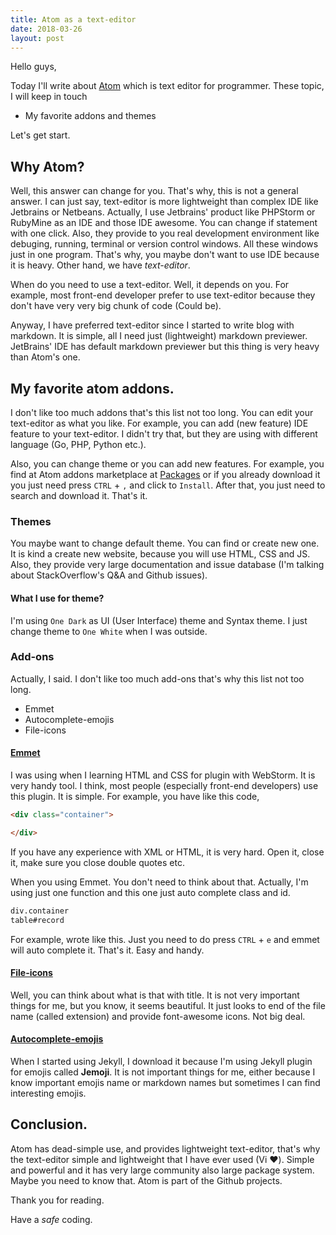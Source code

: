 ```yaml
---
title: Atom as a text-editor
date: 2018-03-26
layout: post
---
```


Hello guys,

Today I'll write about [Atom](https://atom.io) which is text editor for programmer. These topic, I will keep in touch

* My favorite addons and themes

Let's get start.

## Why Atom?

Well, this answer can change for you. That's why, this is not a general answer. I can just say, text-editor is more lightweight than complex IDE like Jetbrains or Netbeans. Actually, I use Jetbrains' product like PHPStorm or RubyMine as an IDE and those IDE awesome. You can change if statement with one click. Also, they provide to you real development environment like debuging, running, terminal or version control windows. All these windows just in one program. That's why, you maybe don't want to use IDE because it is heavy. Other hand, we have *text-editor*.

When do you need to use a text-editor. Well, it depends on you. For example, most front-end developer prefer to use text-editor because they don't have very very big chunk of code (Could be).

Anyway, I have preferred text-editor since I started to write blog with markdown. It is simple, all I need just (lightweight) markdown previewer. JetBrains' IDE has default markdown previewer but this thing is very heavy than Atom's one.

## My favorite atom addons.

I don't like too much addons that's this list not too long. You can edit your text-editor as what you like. For example, you can add (new feature) IDE feature to your text-editor. I didn't try that, but they are using with different language (Go, PHP, Python etc.).

Also, you can change theme or you can add new features. For example, you find at Atom addons marketplace at [Packages](https://atom.io/packages) or if you already download it you just need press `CTRL` + `,` and click to `Install`. After that, you just need to search and download it. That's it.

### Themes

You maybe want to change default theme. You can find or create new one. It is kind a create new website, because you will use HTML, CSS and JS. Also, they provide very large documentation and issue database (I'm talking about StackOverflow's Q&A and Github issues).

#### What I use for theme?

I'm using `One Dark` as UI (User Interface) theme and Syntax theme. I just change theme to `One White` when I was outside.

### Add-ons

Actually, I said. I don't like too much add-ons that's why this list not too long.

* Emmet
* Autocomplete-emojis
* File-icons

#### [Emmet](https://atom.io/packages/emmet)

I was using when I learning HTML and CSS for plugin with WebStorm. It is very handy tool. I think, most people (especially front-end developers) use this plugin. It is simple. For example, you have like this code,

```html
<div class="container">

</div>
```

If you have any experience with XML or HTML, it is very hard. Open it, close it, make sure you close double quotes etc.

When you using Emmet. You don't need to think about that. Actually, I'm using just one function and this one just auto complete class and id.

```html
div.container
table#record
```

For example, wrote like this. Just you need to do press `CTRL` + `e` and emmet will auto complete it. That's it. Easy and handy.

#### [File-icons](https://atom.io/packages/file-icons)

Well, you can think about what is that with title. It is not very important things for me, but you know, it seems beautiful. It just looks to end of the file name (called extension) and provide font-awesome icons. Not big deal.

#### [Autocomplete-emojis](https://atom.io/packages/autocomplete-emojis)

When I started using Jekyll, I download it because I'm using Jekyll plugin for emojis called **Jemoji**. It is not important things for me, either because I know important emojis name or markdown names but sometimes I can find interesting emojis.

## Conclusion.

Atom has dead-simple use, and provides lightweight text-editor, that's why the text-editor simple and lightweight that I have ever used (Vi :heart:). Simple and powerful and it has very large community also large package system. Maybe you need to know that. Atom is part of the Github projects.

Thank you for reading.

Have a *safe* coding.
